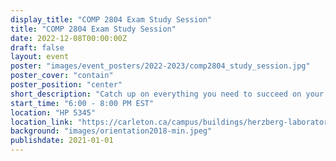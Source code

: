 ```yaml
---
display_title: "COMP 2804 Exam Study Session"
title: "COMP 2804 Exam Study Session"
date: 2022-12-08T00:00:00Z
draft: false
layout: event
poster: "images/event_posters/2022-2023/comp2804_study_session.jpg"
poster_cover: "contain"
poster_position: "center"
short_description: "Catch up on everything you need to succeed on your 2804 final."
start_time: "6:00 - 8:00 PM EST"
location: "HP 5345"
location_link: "https://carleton.ca/campus/buildings/herzberg-laboratories/"
background: "images/orientation2018-min.jpeg"
publishdate: 2021-01-01
---
```



